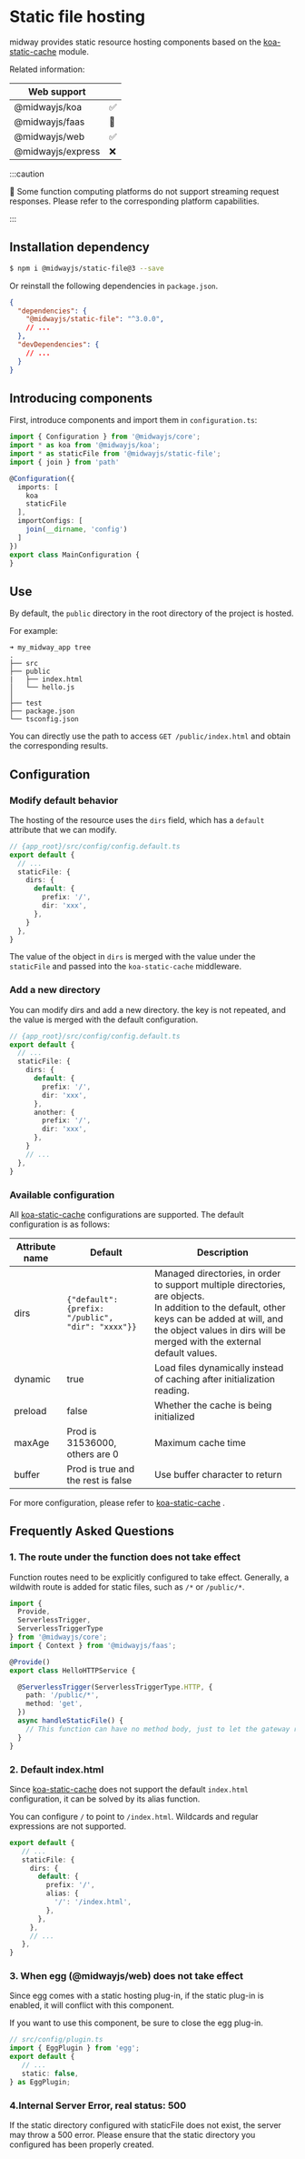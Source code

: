 # Static file hosting

midway provides static resource hosting components based on the [koa-static-cache](https://github.com/koajs/static-cache) module.

Related information:

| Web support |      |
| ----------------- | ---- |
| @midwayjs/koa | ✅ |
| @midwayjs/faas | 💬 |
| @midwayjs/web | ✅ |
| @midwayjs/express | ❌ |

:::caution

💬 Some function computing platforms do not support streaming request responses. Please refer to the corresponding platform capabilities.

:::

## Installation dependency

```bash
$ npm i @midwayjs/static-file@3 --save
```

Or reinstall the following dependencies in `package.json`.

```json
{
  "dependencies": {
    "@midwayjs/static-file": "^3.0.0",
    // ...
  },
  "devDependencies": {
    // ...
  }
}
```



## Introducing components


First, introduce components and import them in `configuration.ts`:

```typescript
import { Configuration } from '@midwayjs/core';
import * as koa from '@midwayjs/koa';
import * as staticFile from '@midwayjs/static-file';
import { join } from 'path'

@Configuration({
  imports: [
    koa
    staticFile
  ],
  importConfigs: [
    join(__dirname, 'config')
  ]
})
export class MainConfiguration {
}
```



## Use

By default, the `public` directory in the root directory of the project is hosted.

For example:

```
➜ my_midway_app tree
.
├── src
├── public
|   ├── index.html
│   └── hello.js
│
├── test
├── package.json
└── tsconfig.json
```

You can directly use the path to access `GET /public/index.html` and obtain the corresponding results.



## Configuration

### Modify default behavior

The hosting of the resource uses the `dirs` field, which has a `default` attribute that we can modify.

```typescript
// {app_root}/src/config/config.default.ts
export default {
  // ...
  staticFile: {
    dirs: {
      default: {
        prefix: '/',
        dir: 'xxx',
      },
    }
  },
}
```

The value of the object in `dirs` is merged with the value under the `staticFile` and passed into the `koa-static-cache` middleware.

### Add a new directory

You can modify dirs and add a new directory. the key is not repeated, and the value is merged with the default configuration.

```typescript
// {app_root}/src/config/config.default.ts
export default {
  // ...
  staticFile: {
    dirs: {
      default: {
        prefix: '/',
        dir: 'xxx',
      },
      another: {
        prefix: '/',
        dir: 'xxx',
      },
    }
    // ...
  },
}
```



### Available configuration

All [koa-static-cache](https://github.com/koajs/static-cache) configurations are supported. The default configuration is as follows:

| Attribute name | Default | Description |
| ------- | ----------------------------------------------- | ------------------------------------------------------------ |
| dirs | `{"default": {prefix: "/public", "dir": "xxxx"}}` | Managed directories, in order to support multiple directories, are objects. <br />In addition to the default, other keys can be added at will, and the object values in dirs will be merged with the external default values. |
| dynamic | true | Load files dynamically instead of caching after initialization reading. |
| preload | false | Whether the cache is being initialized |
| maxAge | Prod is 31536000, others are 0 | Maximum cache time |
| buffer | Prod is true and the rest is false | Use buffer character to return |

For more configuration, please refer to [koa-static-cache](https://github.com/koajs/static-cache) .



## Frequently Asked Questions

### 1. The route under the function does not take effect

Function routes need to be explicitly configured to take effect. Generally, a wildwith route is added for static files, such as `/*` or `/public/*`.

```typescript
import {
  Provide,
  ServerlessTrigger,
  ServerlessTriggerType
} from '@midwayjs/core';
import { Context } from '@midwayjs/faas';

@Provide()
export class HelloHTTPService {

  @ServerlessTrigger(ServerlessTriggerType.HTTP, {
    path: '/public/*',
    method: 'get',
  })
  async handleStaticFile() {
    // This function can have no method body, just to let the gateway register an additional route
  }
}

```



### 2. Default index.html

Since [koa-static-cache](https://github.com/koajs/static-cache) does not support the default `index.html` configuration, it can be solved by its alias function.

You can configure `/` to point to `/index.html`. Wildcards and regular expressions are not supported.

```typescript
export default {
   // ...
   staticFile: {
     dirs: {
       default: {
         prefix: '/',
         alias: {
           '/': '/index.html',
         },
       },
     },
     // ...
   },
}
````



### 3. When egg (@midwayjs/web) does not take effect

Since egg comes with a static hosting plug-in, if the static plug-in is enabled, it will conflict with this component.

If you want to use this component, be sure to close the egg plug-in.

```typescript
// src/config/plugin.ts
import { EggPlugin } from 'egg';
export default {
   // ...
   static: false,
} as EggPlugin;
```

### 4.Internal Server Error, real status: 500

If the static directory configured with staticFile does not exist, the server may throw a 500 error. Please ensure that the static directory you configured has been properly created.
